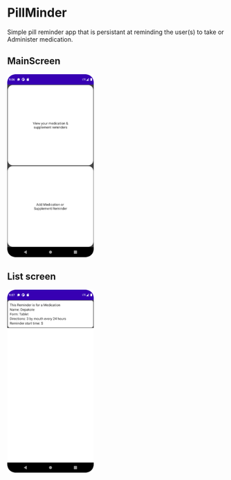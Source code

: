 # PillMinder
Simple pill reminder app that is persistant at reminding the user(s) to take or Administer medication.

## MainScreen
<img src="https://github.com/ahrenswett/PillMinder/blob/main/readme_res/main.png?raw=true" width="200" />

## List screen
<img src="https://github.com/ahrenswett/PillMinder/blob/main/readme_res/list.png?raw=true" width="200" />
